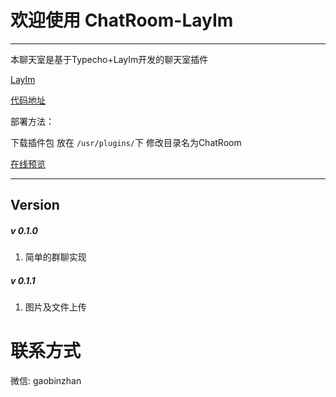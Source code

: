 # 欢迎使用 ChatRoom-LayIm

------

本聊天室是基于Typecho+LayIm开发的聊天室插件

[LayIm](http://layim.layui.com/)

[代码地址](https://github.com/gaobinzhan/ChatRoom-layIM)

部署方法：

下载插件包 放在 `/usr/plugins/`下 修改目录名为ChatRoom

[在线预览](https://blog.gaobinzhan.com/)

------

## Version

##### v 0.1.0 #####

 1. 简单的群聊实现

##### v 0.1.1 #####

 1. 图片及文件上传

# 联系方式

微信: gaobinzhan
